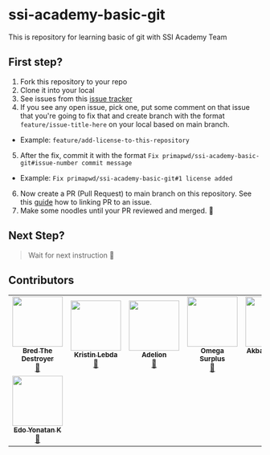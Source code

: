 # ssi-academy-basic-git
This is repository for learning basic of git with SSI Academy Team

## First step?
1. Fork this repository to your repo
2. Clone it into your local
3. See issues from this [issue tracker](https://github.com/primapwd/ssi-academy-basic-git/issues)
4. If you see any open issue, pick one, put some comment on that issue that you're going to fix that and create branch with the format `feature/issue-title-here` on your local based on main branch.
* Example: `feature/add-license-to-this-repository`
5. After the fix, commit it with the format `Fix primapwd/ssi-academy-basic-git#issue-number commit message`
* Example: `Fix primapwd/ssi-academy-basic-git#1 license added`
6. Now create a PR (Pull Request) to main branch on this repository. See this [guide](https://docs.github.com/en/issues/tracking-your-work-with-issues/linking-a-pull-request-to-an-issue) how to linking PR to an issue.
7. Make some noodles until your PR reviewed and merged. :handshake:

## Next Step?
> Wait for next instruction :metal:


## Contributors
<!-- ALL-CONTRIBUTORS-LIST:START - Do not remove or modify this section -->
<!-- prettier-ignore-start -->
<!-- markdownlint-disable -->
<table>
  <tr>
	<td align="center"><a href="https://loremfaces.com"><img src="https://faces-img.xcdn.link/image-lorem-face-964.jpg?v=3?s=100" width="100px;" alt=""/><br /><sub><b>Bred The Destroyer</b></sub></a><br /><a href="#destroying-code" title="Destroying Code">💬</a> 
	</td>
    <td align="center"><a href="https://loremfaces.com"><img src="https://faces-img.xcdn.link/image-lorem-face-444.jpg?v=3?s=100" width="100px;" alt=""/><br /><sub><b>Kristin Lebda</b></sub></a><br /><a href="#destroying-code" title="Destroying Code">💬</a> 
	  </td>
    <td align="center"><a href="https://loremfaces.com"><img src="https://faces-img.xcdn.link/image-lorem-face-135.jpg" width="100px;" alt=""/><br /><sub><b>Adelion</b></sub></a><br /><a href="https://www.linkedin.com/in/amiroh-adillia/" title="Destroying Code">💬</a>
	  </td>
    <td align="center"><a href="https://placekitten.com/"><img src="https://placekitten.com/g/200/300" width="100px;" alt=""/><br /><sub><b>Omega Surplus</b></sub></a><br /><a href="#destroying-code" title="Destroying Code">💬</a> 
	  </td>
    <td align="center"><a href="https://loremfaces.com"><img src="https://faces-img.xcdn.link/image-lorem-face-123.jpg?v=3?s=100" width="100px;" alt=""/><br /><sub><b>Akbar Wibowo Putra</b></sub></a><br /><a href="https://github.com/Akbarwp" title="Jangan lupa titik koma;">💬</a> 
	  </td>
  </tr>
  <tr>
	<td align="center"><a href="https://loremfaces.com"><img src="https://faces-img.xcdn.link/thumb-lorem-face-2625_thumb.jpg?v=3?s=100" width="100px;" alt=""/><br /><sub><b>Edo Yonatan K</b></sub></a><br /><a href="#student" title="Edo Yonatan K.">💬</a> 
	  </td>	
  </tr>
  
</table>
<!-- markdownlint-restore -->
<!-- prettier-ignore-end -->
<!-- ALL-CONTRIBUTORS-LIST:END -->